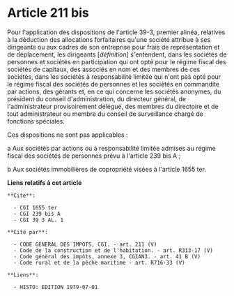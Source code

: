 # Article 211 bis

Pour l'application des dispositions de l'article 39-3, premier alinéa, relatives à la déduction des allocations forfaitaires
qu'une société attribue à ses dirigeants ou aux cadres de son entreprise pour frais de représentation et de déplacement, les
dirigeants [*définition*] s'entendent, dans les sociétés de personnes et sociétés en participation qui ont opté pour le
régime fiscal des sociétés de capitaux, des associés en nom et des membres de ces sociétés, dans les sociétés à
responsabilité limitée qui n'ont pas opté pour le régime fiscal des sociétés de personnes et les sociétés en commandite par
actions, des gérants et, en ce qui concerne les sociétés anonymes, du président du conseil d'administration, du directeur
général, de l'administrateur provisoirement délégué, des membres du directoire et de tout administrateur ou membre du conseil
de surveillance chargé de fonctions spéciales.

Ces dispositions ne sont pas applicables :

a  Aux sociétés par actions ou à responsabilité limitée admises au régime fiscal des sociétés de personnes prévu à l'article
239 bis A ;

b  Aux sociétés immobilières de copropriété visées à l'article 1655 ter.

**Liens relatifs à cet article**

	**Cite**:

	  - CGI 1655 ter
	  - CGI 239 bis A
	  - CGI 39 3 AL. 1

	**Cité par**:

	  - CODE GENERAL DES IMPOTS, CGI. - art. 211 (V)
	  - Code de la construction et de l'habitation. - art. R313-17 (V)
	  - Code général des impôts, annexe 3, CGIAN3. - art. 41 B (V)
	  - Code rural et de la pêche maritime - art. R716-33 (V)

	**Liens**:

	  - HISTO: EDITION 1979-07-01
